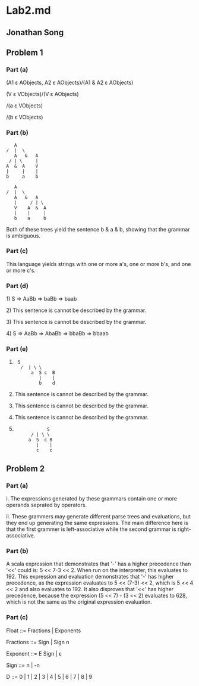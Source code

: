 # Lab2.md

## Jonathan Song

## Problem 1

### Part (a)

(A1 ε AObjects,  A2 ε AObjects)/(A1 & A2 ε AObjects)

(V ε VObjects)/(V ε AObjects)

/(a ε VObjects)

/(b ε VObjects)

	
### Part (b)

	   A				
	/  |  \
       A   &   A
     / | \     |
    A  &  A    V   	
    |	  |    |
    b     a    b

	   A
	/  |  \
       A   &   A
       |     / | \
       V    A  &  A
       |    |     |
       b    a     b
	
<p>
Both of these trees yield the sentence b & a & b, showing that the 
grammar is ambiguous. 
</p>
	
### Part (c) 

<p>
This language yields strings with one or more a's, one or more b's, and
one or more c's. 
</p>	

### Part (d)
<p>

<p> 1) S => AaBb => baBb => baab 


<p> 2) This sentence is cannot be described by the grammar. 


<p> 3) This sentence is cannot be described by the grammar. 


<p> 4) S => AaBb => AbaBb => bbaBb => bbaab 

</p>

### Part (e)


1) 		S
	     /	| \ \
             a  S c  B
                |    |
                b    d


2) This sentence is cannot be described by the grammar.

3) This sentence is cannot be described by the grammar.

4) This sentence is cannot be described by the grammar.

 5)		            S
			  / | \ \
			 a  S  c B
			    |    |
			    c    c



	
## Problem 2

### Part (a)

<p>

i. The expressions generated by these grammars contain one or more
operands seprated by operators.

ii. These grammers may generate different parse trees and evaluations,
but they end up generating the same expressions. The main difference 
here is that the first grammer is left-associative while the second
grammar is right-associative.

</p>


### Part (b)

<p>

A scala expression that demonstrates that '-' has a higher precedence
than '<<' could is: 5 << 7-3 << 2. When run on the interpreter, this 
evaluates to 192. This expression and evaluation demonstrates that 
'-' has higher precedence, as the expression evaluates to 
5 << (7-3) << 2, which is 5 << 4 << 2 and also evaluates to 192. It also
disproves that '<<' has higher precedence, because the expression
(5 << 7) - (3 << 2) evaluates to 628, which is not the same as the 
original expression evaluation. 

</p>


### Part (c)

<p> Float ::= Fractions | Exponents

<p> Fractions ::= Sign | Sign n 

<p> Exponent ::= E Sign | ε

<p> Sign ::= n | -n

<p> D ::= 0 | 1 | 2 | 3 | 4 | 5 | 6 | 7 | 8 | 9 
